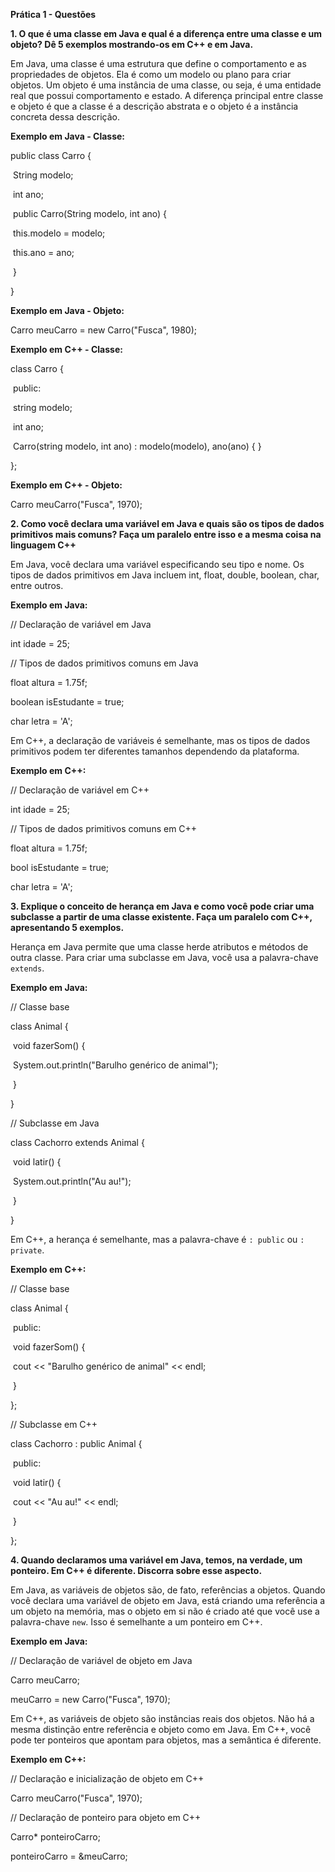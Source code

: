 **Prática 1 - Questões**



**1. O que é uma classe em Java e qual é a diferença entre uma classe e um objeto? Dê 5 exemplos mostrando-os em C++ e em Java.**

Em Java, uma classe é uma estrutura que define o comportamento e as propriedades de objetos. Ela é como um modelo ou plano para criar objetos. Um objeto é uma instância de uma classe, ou seja, é uma entidade real que possui comportamento e estado. A diferença principal entre classe e objeto é que a classe é a descrição abstrata e o objeto é a instância concreta dessa descrição.

**Exemplo em Java - Classe:**

public class Carro {

​	String modelo;

​	int ano;

​	public Carro(String modelo, int ano) {

​		this.modelo = modelo;

​		this.ano = ano;

​	}

}

**Exemplo em Java - Objeto:**

Carro meuCarro = new Carro("Fusca", 1980);

 

**Exemplo em C++ - Classe:**

class Carro {

​	public:

​		string modelo;

​		int ano;

​	Carro(string modelo, int ano) : modelo(modelo), ano(ano) { }

};

 

**Exemplo em C++ - Objeto:**

Carro meuCarro("Fusca", 1970);



**2. Como você declara uma variável em Java e quais são os tipos de dados primitivos mais comuns? Faça um paralelo entre isso e a mesma coisa na linguagem C++**

Em Java, você declara uma variável especificando seu tipo e nome. Os tipos de dados primitivos em Java incluem int, float, double, boolean, char, entre outros.

 

**Exemplo em Java:**

// Declaração de variável em Java

int idade = 25;

// Tipos de dados primitivos comuns em Java

float altura = 1.75f;

boolean isEstudante = true;

char letra = 'A'; 



Em C++, a declaração de variáveis é semelhante, mas os tipos de dados primitivos podem ter diferentes tamanhos dependendo da plataforma.

**Exemplo em C++:** 

// Declaração de variável em C++

int idade = 25;

// Tipos de dados primitivos comuns em C++

float altura = 1.75f;

bool isEstudante = true;

char letra = 'A';



**3. Explique o conceito de herança em Java e como você pode criar uma subclasse a partir de uma classe existente. Faça um paralelo com C++, apresentando 5 exemplos.**

Herança em Java permite que uma classe herde atributos e métodos de outra classe. Para criar uma subclasse em Java, você usa a palavra-chave `extends`.

 

**Exemplo em Java:**

// Classe base

class Animal {

​	void fazerSom() {

​	System.out.println("Barulho genérico de animal");

​	}

}

 

// Subclasse em Java

class Cachorro extends Animal {

​	void latir() {

​	System.out.println("Au au!");

​	}

}



Em C++, a herança é semelhante, mas a palavra-chave é `: public` ou `: private`.

 

**Exemplo em C++:**

// Classe base

class Animal {

​	public:

​		void fazerSom() {

​			cout << "Barulho genérico de animal" << endl;

​		}

};

 

// Subclasse em C++

class Cachorro : public Animal {

​	public:

​		void latir() {

​			cout << "Au au!" << endl;

​		}

};



**4. Quando declaramos uma variável em Java, temos, na verdade, um ponteiro. Em C++ é diferente. Discorra sobre esse aspecto.**

Em Java, as variáveis de objetos são, de fato, referências a objetos. Quando você declara uma variável de objeto em Java, está criando uma referência a um objeto na memória, mas o objeto em si não é criado até que você use a palavra-chave `new`. Isso é semelhante a um ponteiro em C++.

 

**Exemplo em Java:**

// Declaração de variável de objeto em Java

Carro meuCarro;

meuCarro = new Carro("Fusca", 1970);

 

Em C++, as variáveis de objeto são instâncias reais dos objetos. Não há a mesma distinção entre referência e objeto como em Java. Em C++, você pode ter ponteiros que apontam para objetos, mas a semântica é diferente.

 

**Exemplo em C++:**

// Declaração e inicialização de objeto em C++

Carro meuCarro("Fusca", 1970);

 

// Declaração de ponteiro para objeto em C++

Carro* ponteiroCarro;

ponteiroCarro = &meuCarro;